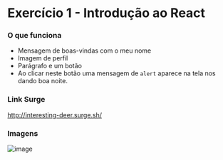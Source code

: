 # Exercício 1 - Introdução ao React

### O que funciona

-   Mensagem de boas-vindas com o meu nome
-   Imagem de perfil
-   Parágrafo e um botão
-   Ao clicar neste botão uma mensagem de `alert` aparece na tela nos dando boa noite.

### Link Surge

http://interesting-deer.surge.sh/

### Imagens

![image](https://user-images.githubusercontent.com/70871620/178614200-d08fa5de-adbb-420a-adf2-76113013c99c.png)
